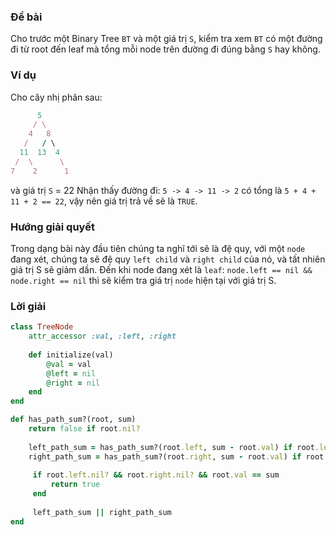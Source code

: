 ### Đề bài
Cho trước một Binary Tree `BT` và một giá trị `S`, kiểm tra xem `BT` có một đường đi từ root đến leaf mà tổng mỗi node trên đường đi đúng bằng `S` hay không. 
### Ví dụ
Cho cây nhị phân sau:
```ruby
      5
     / \
    4   8
   /   / \
  11  13  4
 /  \      \
7    2      1
```

và  giá trị `S` = 22
Nhận thấy đường đi: `5 -> 4 -> 11 -> 2` có tổng là `5 + 4 + 11 + 2 == 22`, vậy nên giá trị trả về sẽ là `TRUE`.

### Hướng giải quyết
Trong dạng bài này đầu tiên chúng ta nghĩ tới sẽ là đệ quy, với một `node` đang xét, chúng ta sẽ đệ quy `left child` và `right child` của nó, và tất nhiên giá trị S sẽ giảm dần.
Đến khi node đang xét là `leaf`: `node.left == nil && node.right == nil` thì sẽ kiểm tra  giá trị `node` hiện tại với giá trị S.

### Lời giải
```ruby
class TreeNode 
    attr_accessor :val, :left, :right 
    
    def initialize(val)
        @val = val
        @left = nil
        @right = nil
    end
end

def has_path_sum?(root, sum)
    return false if root.nil?
    
    left_path_sum = has_path_sum?(root.left, sum - root.val) if root.left
    right_path_sum = has_path_sum?(root.right, sum - root.val) if root.right
   
     if root.left.nil? && root.right.nil? && root.val == sum
         return true
     end
     
     left_path_sum || right_path_sum
end
```